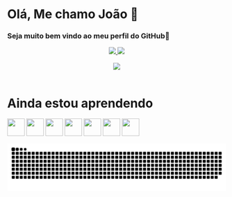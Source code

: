 # Olá, Me chamo João 👋
### Seja muito bem vindo ao meu perfil do GitHub👋


<div align="center">
<a href="https://github.com/Joao-Franca">
  <img loading="lazy" height="180em" src="https://github-readme-stats.vercel.app/api/top-langs/?username=Joao-Franca&layout=compact&langs_count=7&theme=naval"/>
  <img loading="lazy" height="180em" src="https://github-readme-stats.vercel.app/api?username=Joao-Franca&layout=compact&langs_count=7&hide=contribs,issues&theme=naval"/>

</div>
<br>
<div class="contato" align="center">
  <a href="https://br.linkedin.com/in/jo%C3%A3o-pedro-fran%C3%A7a-a43a632a5?trk=people-guest_people_search-card" target="_blank"><img loading="lazy" src="https://img.shields.io/badge/-LinkedIn-%230077B5?style=for-the-badge&logo=linkedin&logoColor=white" target="_blank"></a>   
</div>

<br>






# Ainda estou aprendendo 
<div>
  <img src="https://cdn.jsdelivr.net/gh/devicons/devicon@latest/icons/javascript/javascript-original.svg" width="40" height="40"/>
  <img src="https://cdn.jsdelivr.net/gh/devicons/devicon@latest/icons/react/react-original.svg" width="40" height="40"/>
  <img src="https://cdn.jsdelivr.net/gh/devicons/devicon@latest/icons/html5/html5-original.svg" width="40" height="40"/>
  <img src="https://cdn.jsdelivr.net/gh/devicons/devicon@latest/icons/css3/css3-original.svg" width="40" height="40"/
  <img src="https://cdn.jsdelivr.net/gh/devicons/devicon@latest/icons/vscode/vscode-original.svg" width="40" height="40"/>
  <img src="https://cdn.jsdelivr.net/gh/devicons/devicon@latest/icons/git/git-original.svg" width="40" height="40"/>
  <img src="https://cdn.jsdelivr.net/gh/devicons/devicon@latest/icons/python/python-original.svg" width="40" height="40"/
   <img src="https://cdn.jsdelivr.net/gh/devicons/devicon@latest/icons/java/java-original.svg" width="40" height="40"/
  <img src="https://cdn.jsdelivr.net/gh/devicons/devicon@latest/icons/flutter/flutter-original.svg" width="40" height="40"/>
  <img src="https://cdn.jsdelivr.net/gh/devicons/devicon@latest/icons/dart/dart-original.svg" width="40" height="40"/>
          
</div>





![Snake animation](https://raw.githubusercontent.com/Platane/snk/output/github-contribution-grid-snake.svg)

<!--
**Joao-Franca/Joao-Franca** is a ✨ _special_ ✨ repository because its `README.md` (this file) appears on your GitHub profile.

Here are some ideas to get you started:

- 🔭 I’m currently working on ...
- 🌱 I’m currently learning ...
- 👯 I’m looking to collaborate on ...
- 🤔 I’m looking for help with ...
- 💬 Ask me about ...
- 📫 How to reach me: ...
- 😄 Pronouns: ...
- ⚡ Fun fact: ...
-->
